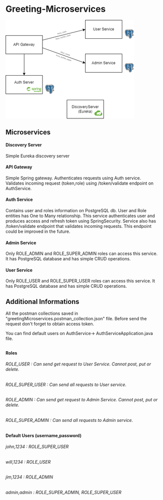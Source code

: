 # Greeting-Microservices


![Architecture](microservices.png)

## Microservices
#### Discovery Server
Simple Eureka discovery server
#### API Gateway
Simple Spring gateway. Authenticates requests using Auth service.
Validates incoming request (token,role) using /token/validate endpoint on AuthService. 
#### Auth Service
Contains user and roles information on PostgreSQL db. User and Role entities has One to Many relationship.
This service authenticates user and produces access and refresh token using SpringSecurity.
Service also has /token/validate endpoint that validates incoming requests. This endpoint could be improved in the future.
#### Admin Service
Only ROLE_ADMIN and ROLE_SUPER_ADMIN roles can access this service.
It has PostgreSQL database and has simple CRUD operations.
#### User Service
Only ROLE_USER and ROLE_SUPER_USER roles can access this service.
It has PostgreSQL database and has simple CRUD operations.

##

## Additional Informations
All the postman collections saved in "greetingMicroservices.postman_collection.json" file.
Before send the request don't forget to obtain access token.

You can find default users on AuthService-> AuthServiceApplication.java file.

##

#### Roles
###### ROLE_USER : Can send get request to User Service. Cannot post, put or delete.
###### ROLE_SUPER_USER : Can send all requests to User service.
###### ROLE_ADMIN : Can send get request to Admin Service. Cannot post, put or delete.
###### ROLE_SUPER_ADMIN : Can send all requests to Admin service.

##

#### Default Users (username,password)
###### john,1234 : ROLE_SUPER_USER
###### will,1234 : ROLE_USER
###### jim,1234 : ROLE_ADMIN
###### admin,admin : ROLE_SUPER_ADMIN, ROLE_SUPER_USER

##


